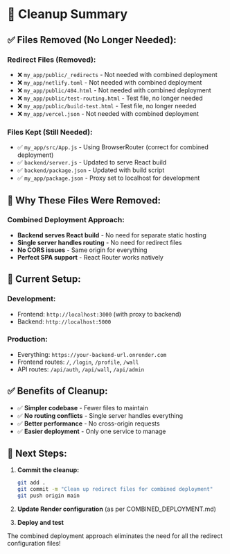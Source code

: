 # 🧹 Cleanup Summary

## ✅ **Files Removed (No Longer Needed):**

### **Redirect Files (Removed):**
- ❌ `my_app/public/_redirects` - Not needed with combined deployment
- ❌ `my_app/netlify.toml` - Not needed with combined deployment
- ❌ `my_app/public/404.html` - Not needed with combined deployment
- ❌ `my_app/public/test-routing.html` - Test file, no longer needed
- ❌ `my_app/public/build-test.html` - Test file, no longer needed
- ❌ `my_app/vercel.json` - Not needed with combined deployment

### **Files Kept (Still Needed):**
- ✅ `my_app/src/App.js` - Using BrowserRouter (correct for combined deployment)
- ✅ `backend/server.js` - Updated to serve React build
- ✅ `backend/package.json` - Updated with build script
- ✅ `my_app/package.json` - Proxy set to localhost for development

## 🎯 **Why These Files Were Removed:**

### **Combined Deployment Approach:**
- **Backend serves React build** - No need for separate static hosting
- **Single server handles routing** - No need for redirect files
- **No CORS issues** - Same origin for everything
- **Perfect SPA support** - React Router works natively

## 📝 **Current Setup:**

### **Development:**
- Frontend: `http://localhost:3000` (with proxy to backend)
- Backend: `http://localhost:5000`

### **Production:**
- Everything: `https://your-backend-url.onrender.com`
- Frontend routes: `/`, `/login`, `/profile`, `/wall`
- API routes: `/api/auth`, `/api/wall`, `/api/admin`

## ✅ **Benefits of Cleanup:**

- ✅ **Simpler codebase** - Fewer files to maintain
- ✅ **No routing conflicts** - Single server handles everything
- ✅ **Better performance** - No cross-origin requests
- ✅ **Easier deployment** - Only one service to manage

## 🚀 **Next Steps:**

1. **Commit the cleanup:**
   ```bash
   git add .
   git commit -m "Clean up redirect files for combined deployment"
   git push origin main
   ```

2. **Update Render configuration** (as per COMBINED_DEPLOYMENT.md)

3. **Deploy and test**

The combined deployment approach eliminates the need for all the redirect configuration files! 